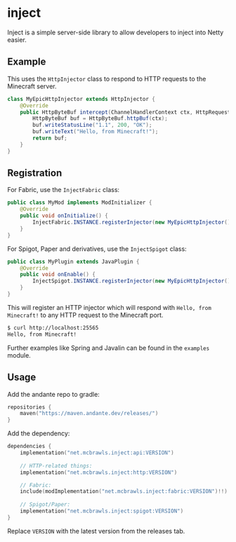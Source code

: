 # inject
Inject is a simple server-side library to allow developers to inject into Netty easier.

## Example
This uses the `HttpInjector` class to respond to HTTP requests to the Minecraft
server.

```java
class MyEpicHttpInjector extends HttpInjector {
    @Override
    public HttpByteBuf intercept(ChannelHandlerContext ctx, HttpRequest request) {
        HttpByteBuf buf = HttpByteBuf.httpBuf(ctx);
        buf.writeStatusLine("1.1", 200, "OK");
        buf.writeText("Hello, from Minecraft!");
        return buf;
    }
}
```

## Registration
For Fabric, use the `InjectFabric` class:
```java
public class MyMod implements ModInitializer {
    @Override
    public void onInitialize() {
        InjectFabric.INSTANCE.registerInjector(new MyEpicHttpInjector());
    }
}
```

For Spigot, Paper and derivatives, use the `InjectSpigot` class:
```java
public class MyPlugin extends JavaPlugin {
    @Override
    public void onEnable() {
        InjectSpigot.INSTANCE.registerInjector(new MyEpicHttpInjector());
    }
}
```

This will register an HTTP injector which will respond with `Hello, from Minecraft!`
to any HTTP request to the Minecraft port.

```bash
$ curl http://localhost:25565
Hello, from Minecraft!
```

Further examples like Spring and Javalin can be found in the `examples` module.

## Usage
Add the andante repo to gradle:
```kt
repositories {
    maven("https://maven.andante.dev/releases/")
}
```

Add the dependency:
```kt
dependencies {
    implementation("net.mcbrawls.inject:api:VERSION")
 
    // HTTP-related things:
    implementation("net.mcbrawls.inject:http:VERSION")

    // Fabric:
    include(modImplementation("net.mcbrawls.inject:fabric:VERSION")!!)
 
    // Spigot/Paper:
    implementation("net.mcbrawls.inject:spigot:VERSION")
}
```

Replace `VERSION` with the latest version from the releases tab.
